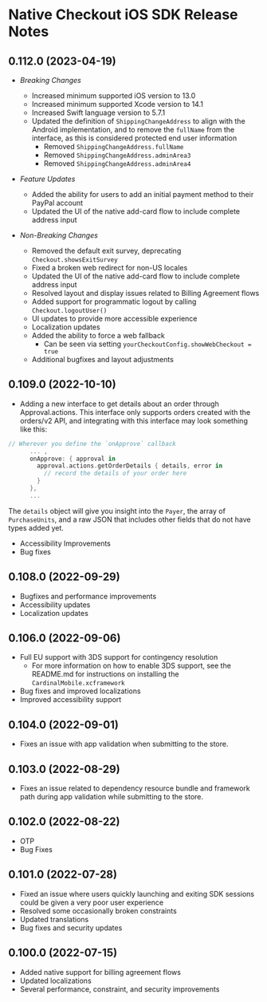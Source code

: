 #  Native Checkout iOS SDK Release Notes

## 0.112.0 (2023-04-19)
- *Breaking Changes*
  - Increased minimum supported iOS version to 13.0
  - Increased minimum supported Xcode version to 14.1
  - Increased Swift language version to 5.7.1
  - Updated the definition of `ShippingChangeAddress` to align with the Android implementation, and to remove the `fullName` from the interface, as this is considered protected end user information
    - Removed `ShippingChangeAddress.fullName`
    - Removed `ShippingChangeAddress.adminArea3`
    - Removed `ShippingChangeAddress.adminArea4`

- *Feature Updates*
  - Added the ability for users to add an initial payment method to their PayPal account
  - Updated the UI of the native add-card flow to include complete address input
 
- *Non-Breaking Changes*
  - Removed the default exit survey, deprecating `Checkout.showsExitSurvey`
  - Fixed a broken web redirect for non-US locales
  - Updated the UI of the native add-card flow to include complete address input
  - Resolved layout and display issues related to Billing Agreement flows
  - Added support for programmatic logout by calling `Checkout.logoutUser()`
  - UI updates to provide more accessible experience
  - Localization updates
  - Added the ability to force a web fallback 
    - Can be seen via setting `yourCheckoutConfig.showWebCheckout = true` 
  - Additional bugfixes and layout adjustments

## 0.109.0 (2022-10-10)
- Adding a new interface to get details about an order through Approval.actions. This interface only supports orders created with the orders/v2 API, and integrating with this interface may look something like this:
```swift
// Wherever you define the `onApprove` callback
      ... , 
      onApprove: { approval in
        approval.actions.getOrderDetails { details, error in
          // record the details of your order here
        }
      },
      ...
```      
The `details` object will give you insight into the `Payer`, the array of `PurchaseUnits`, and a raw JSON that includes other fields that do not have types added yet.
- Accessibility Improvements
- Bug fixes

## 0.108.0 (2022-09-29)
- Bugfixes and performance improvements
- Accessibility updates
- Localization updates

## 0.106.0 (2022-09-06)
- Full EU support with 3DS support for contingency resolution
  - For more information on how to enable 3DS support, see the README.md for instructions on installing the `CardinalMobile.xcframework`
- Bug fixes and improved localizations
- Improved accessibility support

## 0.104.0 (2022-09-01)
- Fixes an issue with app validation when submitting to the store.

## 0.103.0 (2022-08-29)
- Fixes an issue related to dependency resource bundle and framework path during app validation
  while submitting to the store.

## 0.102.0 (2022-08-22)
- OTP
- Bug Fixes

## 0.101.0 (2022-07-28)
- Fixed an issue where users quickly launching and exiting SDK sessions could be given a very poor user experience
- Resolved some occasionally broken constraints
- Updated translations
- Bug fixes and security updates

## 0.100.0 (2022-07-15)
- Added native support for billing agreement flows
- Updated localizations
- Several performance, constraint, and security improvements

